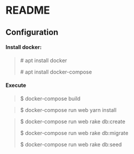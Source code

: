 # README

## Configuration

#### Install docker:
> \# apt install docker
>
> \# apt install docker-compose

#### Execute
> $ docker-compose build

> $ docker-compose run web yarn install

> $ docker-compose run web rake db:create
>
> $ docker-compose run web rake db:migrate
>
> $ docker-compose run web rake db:seed
